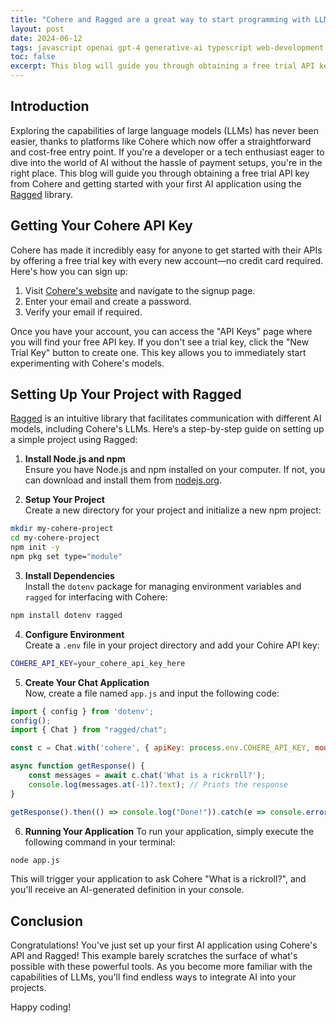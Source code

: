 ```yaml
---
title: "Cohere and Ragged are a great way to start programming with LLMs in Typescript"
layout: post
date: 2024-06-12
tags: javascript openai gpt-4 generative-ai typescript web-development ragged tutorial
toc: false
excerpt: This blog will guide you through obtaining a free trial API key from Cohere without the need for a credit card, and getting started with your first AI application using the Ragged library.
---
```



## Introduction

Exploring the capabilities of large language models (LLMs) has never been easier, thanks to platforms like Cohere which now offer a straightforward and cost-free entry point. If you're a developer or a tech enthusiast eager to dive into the world of AI without the hassle of payment setups, you're in the right place. This blog will guide you through obtaining a free trial API key from Cohere and getting started with your first AI application using the [Ragged](https://github.com/monarchwadia/ragged) library.

## Getting Your Cohere API Key

Cohere has made it incredibly easy for anyone to get started with their APIs by offering a free trial key with every new account—no credit card required. Here's how you can sign up:
1. Visit [Cohere's website](https://cohere.com) and navigate to the signup page.
2. Enter your email and create a password.
3. Verify your email if required.

Once you have your account, you can access the "API Keys" page where you will find your free API key. If you don't see a trial key, click the "New Trial Key" button to create one. This key allows you to immediately start experimenting with Cohere's models.

## Setting Up Your Project with Ragged

[Ragged](https://github.com/monarchwadia/ragged) is an intuitive library that facilitates communication with different AI models, including Cohere's LLMs. Here’s a step-by-step guide on setting up a simple project using Ragged:

1. **Install Node.js and npm**  
   Ensure you have Node.js and npm installed on your computer. If not, you can download and install them from [nodejs.org](https://nodejs.org/).

2. **Setup Your Project**  
   Create a new directory for your project and initialize a new npm project:

```bash
mkdir my-cohere-project
cd my-cohere-project
npm init -y
npm pkg set type="module"
```

3. **Install Dependencies**  
   Install the `dotenv` package for managing environment variables and `ragged` for interfacing with Cohere:

```bash
npm install dotenv ragged
```

4. **Configure Environment**  
   Create a `.env` file in your project directory and add your Cohire API key:

```sh
COHERE_API_KEY=your_cohere_api_key_here
```

5. **Create Your Chat Application**  
   Now, create a file named `app.js` and input the following code:

```javascript
import { config } from 'dotenv';
config();
import { Chat } from "ragged/chat";

const c = Chat.with('cohere', { apiKey: process.env.COHERE_API_KEY, model: 'command-light' });

async function getResponse() {
    const messages = await c.chat('What is a rickroll?');
    console.log(messages.at(-1)?.text); // Prints the response
}

getResponse().then(() => console.log("Done!")).catch(e => console.error(e));
```

6. **Running Your Application**
    To run your application, simply execute the following command in your terminal:

```bash
node app.js
```

This will trigger your application to ask Cohere "What is a rickroll?", and you'll receive an AI-generated definition in your console.

## Conclusion

Congratulations! You've just set up your first AI application using Cohere's API and Ragged! This example barely scratches the surface of what's possible with these powerful tools. As you become more familiar with the capabilities of LLMs, you'll find endless ways to integrate AI into your projects. 

Happy coding!
